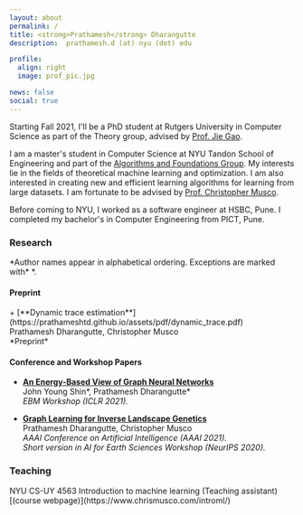 ```yaml
---
layout: about
permalink: /
title: <strong>Prathamesh</strong> Dharangutte
description:  prathamesh.d (at) nyu (dot) edu

profile:
  align: right
  image: prof_pic.jpg

news: false
social: true
---
```


Starting Fall 2021, I'll be a PhD student at Rutgers University in Computer Science as part of the Theory group, advised by [Prof. Jie Gao](https://sites.rutgers.edu/jie-gao/about/).


I am a master's student in Computer Science at NYU Tandon School of Engineering and part of the [Algorithms and Foundations Group](https://csefoundations.engineering.nyu.edu/). My interests lie in the fields of theoretical machine learning and optimization. I am also interested in creating new and efficient learning algorithms for learning from large datasets. I am fortunate to be advised by [Prof. Christopher Musco](https://www.chrismusco.com/). 

Before coming to NYU, I worked as a software engineer at HSBC, Pune. I completed my bachelor's in Computer Engineering from PICT, Pune.


<h3>Research</h3>
*Author names appear in alphabetical ordering. Exceptions are marked with* *.   <br/>

<h4>Preprint</h4>
+ [**Dynamic trace estimation**](https://prathameshtd.github.io/assets/pdf/dynamic_trace.pdf) <br/>
Prathamesh Dharangutte, Christopher Musco <br/>
*Preprint* <br/>

<h4>Conference and Workshop Papers</h4>

+ [**An Energy-Based View of Graph Neural Networks**](https://prathameshtd.github.io) <br/>
John Young Shin\*, Prathamesh Dharangutte\*  <br/>
*EBM Workshop (ICLR 2021).* <br/>


+ [**Graph Learning for Inverse Landscape Genetics**](https://arxiv.org/abs/2006.12334) <br/>
Prathamesh Dharangutte, Christopher Musco <br/>
*AAAI Conference on Artificial Intelligence (AAAI 2021).* <br/>
*Short version in AI for Earth Sciences Workshop (NeurIPS 2020).*<br/>


<h3>Teaching</h3>
NYU CS-UY 4563 Introduction to machine learning (Teaching assistant)[(course webpage)](https://www.chrismusco.com/introml/)

